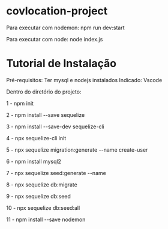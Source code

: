 # covlocation-project

Para executar com nodemon: npm run dev:start

Para executar com node: node index.js


# Tutorial de Instalação


Pré-requisitos: Ter mysql e nodejs instalados
Indicado: Vscode


Dentro do diretório do projeto:


1 - npm init 

2 - npm install --save sequelize

3 - npm install --save-dev sequelize-cli

4 - npx sequelize-cli init

5 - npx sequelize migration:generate --name create-user

6 - npm install mysql2

7 - npx sequelize seed:generate --name

8 - npx sequelize db:migrate

9 - npx sequelize db:seed

10 - npx sequelize db:seed:all

11 - npm install --save nodemon

